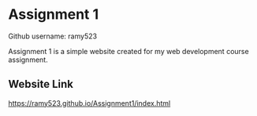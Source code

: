
# Assignment 1

Github username: ramy523

Assignment 1 is a simple website created for my web development course assignment.


## Website Link
https://ramy523.github.io/Assignment1/index.html

